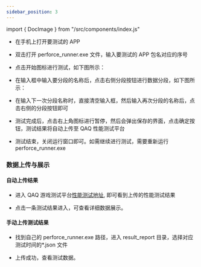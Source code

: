 ```yaml
---
sidebar_position: 3
---
```

import { DocImage } from "/src/components/index.js"

- 在手机上打开要测试的 APP

- 双击打开 perforce_runner.exe 文件，输入要测试的 APP 包名对应的序号
<DocImage src='perfdragon/new01.4b401791.png'></DocImage>

- 点击开始图标进行测试，如下图所示：
<DocImage src='perfdragon/new03.3e6fe5fd.png'></DocImage>

- 在输入框中输入要分段的名称后，点击右侧分段按钮进行数据分段，如下图所示：
- 在输入下一次分段名称时，直接清空输入框，然后输入再次分段的名称后，点击右侧的分段按钮即可
<DocImage src='perfdragon/new04.16ca43f4.png'></DocImage>

- 测试完成后，点击右上角图标进行暂停，然后会弹出保存的界面，点击确定按钮，测试结果将自动上传至 QAQ 性能测试平台
<DocImage src='perfdragon/new11.ca345eb1.png'></DocImage>

- 测试结束，关闭运行窗口即可。如需继续进行测试，需要重新运行 perforce_runner.exe

### 数据上传与展示

#### 自动上传结果

- 进入 QAQ 游戏测试平台[性能测试地址](https://qaq.com/perfdragon/), 即可看到上传的性能测试结果
<DocImage src='perfdragon/des3.99d8ad4e.png'></DocImage>

- 点击一条测试结果进入，可查看详细数据展示。
<DocImage src='perfdragon/des4.eb142b5d.png'></DocImage>

#### 手动上传测试结果

- 找到自己的 perforce_runner.exe 路径，进入 result_report 目录，选择对应测试时间的\*.json 文件
<DocImage src='perfdragon/des5.8bb229b0.png'></DocImage>

- 上传成功，查看测试数据。
<DocImage src='perfdragon/des6.eb142b5d.png'></DocImage>
